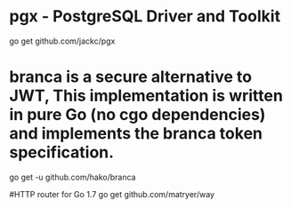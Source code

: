 # pgx - PostgreSQL Driver and Toolkit
go get github.com/jackc/pgx 

# branca is a secure alternative to JWT, This implementation is written in pure Go (no cgo dependencies) and implements the branca token specification.
go get -u github.com/hako/branca

#HTTP router for Go 1.7
go get github.com/matryer/way